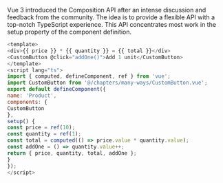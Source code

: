 
Vue 3 introduced the Composition API after an intense discussion and feedback from the
community. The idea is to provide a flexible API with a top-notch TypeScript experience. This API concentrates most work in the setup property of the component definition.

```js
<template>
<div>{{ price }} * {{ quantity }} = {{ total }}</div>
<CustomButton @click="addOne()">Add 1 unit</CustomButton>
</template>
<script lang="ts">
import { computed, defineComponent, ref } from 'vue';
import CustomButton from '@/chapters/many-ways/CustomButton.vue';
export default defineComponent({
name: 'Product',
components: {
CustomButton
},
setup() {
const price = ref(10);
const quantity = ref(1);
const total = computed(() => price.value * quantity.value);
const addOne = () => quantity.value++;
return { price, quantity, total, addOne };
}
});
</script>
```

